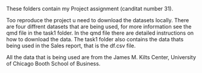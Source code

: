 These folders contain my Project assignment (canditat number 31).

Too reproduce the project u need to download the datasets locally. There are four diffrent datasets that are being used, for more information see the qmd file in the task1 folder. In the qmd file there are detailed instructions on how to download the data. The task1 folder also contains the data thats being used in the Sales report, that is the df.csv file.

All the data that is being used are from the James M. Kilts Center, University of Chicago Booth School of Business. 
